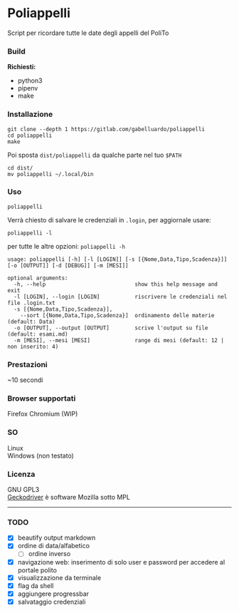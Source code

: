 # Poliappelli

Script per ricordare tutte le date degli appelli del PoliTo

### Build

**Richiesti:**

-   python3
-   pipenv
-   make

### Installazione

    git clone --depth 1 https://gitlab.com/gabelluardo/poliappelli 
    cd poliappelli
    make

Poi sposta `dist/poliappelli` da qualche parte nel tuo `$PATH`

    cd dist/
    mv poliappelli ~/.local/bin

### Uso

    poliappelli 

Verrà chiesto di salvare le credenziali in `.login`, per aggiornale usare:

    poliappelli -l

per tutte le altre opzioni: `poliappelli -h`
```
usage: poliappelli [-h] [-l [LOGIN]] [-s [{Nome,Data,Tipo,Scadenza}]] [-o [OUTPUT]] [-d [DEBUG]] [-m [MESI]]

optional arguments:
  -h, --help                            show this help message and exit
  -l [LOGIN], --login [LOGIN]           riscrivere le credenziali nel file .login.txt
  -s [{Nome,Data,Tipo,Scadenza}], 
    --sort [{Nome,Data,Tipo,Scadenza}]  ordinamento delle materie (default: Data)
  -o [OUTPUT], --output [OUTPUT]        scrive l'output su file (default: esami.md)
  -m [MESI], --mesi [MESI]              range di mesi (default: 12 | non inserito: 4)
```

### Prestazioni

~10 secondi

### Browser supportati

Firefox
Chromium (WIP)

### SO

Linux  
Windows (non testato)

### Licenza

GNU GPL3  
[Geckodriver](https://github.com/mozilla/geckodriver) è software Mozilla sotto MPL


--- 


### TODO

-   [x] beautify output markdown
-   [x] ordine di data/alfabetico
    -   [ ] ordine inverso
-   [x] navigazione web: inserimento di solo user e password per accedere al portale polito
-   [x] visualizzazione da terminale
-   [x] flag da shell
-   [x] aggiungere progressbar
-   [x] salvataggio credenziali